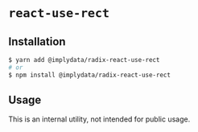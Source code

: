 # `react-use-rect`

## Installation

```sh
$ yarn add @implydata/radix-react-use-rect
# or
$ npm install @implydata/radix-react-use-rect
```

## Usage

This is an internal utility, not intended for public usage.

